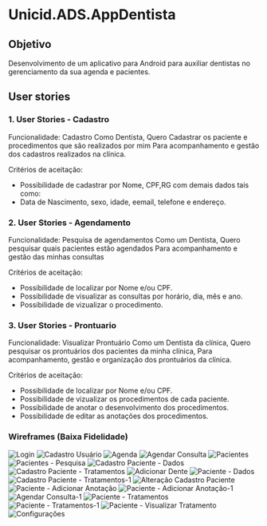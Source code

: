 # Unicid.ADS.AppDentista

## Objetivo

Desenvolvimento de um aplicativo para Android para auxiliar dentistas no gerenciamento da sua agenda e pacientes.

## User stories

### 1. User Stories - Cadastro

Funcionalidade: Cadastro
Como Dentista,
Quero Cadastrar os paciente e procedimentos que são realizados por mim
Para acompanhamento e gestão dos cadastros realizados na clínica.

Critérios de aceitação:
- Possibilidade de cadastrar por Nome, CPF,RG com demais dados tais como:
- Data de Nascimento, sexo, idade, eemail, telefone e endereço.

### 2. User Stories - Agendamento

Funcionalidade: Pesquisa de agendamentos
Como um Dentista,
Quero pesquisar quais pacientes estão agendados
Para acompanhamento e gestão das minhas consultas

Critérios de aceitação:
- Possibilidade de localizar por Nome e/ou CPF.
- Possibilidade de visualizar as consultas por horário, dia, mês e ano.
- Possibilidade de vizualizar o procedimento.

### 3. User Stories - Prontuario

Funcionalidade: Visualizar Prontuário
Como um Dentista da clínica,
Quero pesquisar os prontuários dos pacientes da minha clínica,
Para acompanhamento, gestão e organização dos prontuários da clínica.

Critérios de aceitação:
- Possibilidade de localizar por Nome e/ou CPF.
- Possibilidade de vizualizar os procedimentos de cada paciente.
- Possibilidade de anotar o desenvolvimento dos procedimentos.
- Possibilidade de editar as anotações dos procedimentos.

### Wireframes (Baixa Fidelidade)

![Login](https://user-images.githubusercontent.com/62043145/93654291-0eddaf80-f9f3-11ea-875d-d63ef015a15b.jpg)
![Cadastro Usuário](https://user-images.githubusercontent.com/62043145/93654289-0e451900-f9f3-11ea-9ce9-6e4be2de75c2.jpg)
![Agenda](https://user-images.githubusercontent.com/62043145/93654280-0be2bf00-f9f3-11ea-8cfc-74a8accf5b4a.jpg)
![Agendar Consulta](https://user-images.githubusercontent.com/62043145/93654281-0c7b5580-f9f3-11ea-9f92-b5a7bb88574e.jpg)
![Pacientes](https://user-images.githubusercontent.com/62043145/93654278-0be2bf00-f9f3-11ea-84b9-65b9c7e7723e.jpg)
![Pacientes - Pesquisa](https://user-images.githubusercontent.com/62043145/93654276-0ab19200-f9f3-11ea-840b-fe6728bfb5f2.jpg)
![Cadastro Paciente - Dados](https://user-images.githubusercontent.com/62043145/93654284-0d13ec00-f9f3-11ea-8b55-c6816d08404b.jpg)
![Cadastro Paciente - Tratamentos](https://user-images.githubusercontent.com/62043145/93654287-0dac8280-f9f3-11ea-9001-a31883c36a7a.jpg)
![Adicionar Dente](https://user-images.githubusercontent.com/62043145/93654279-0be2bf00-f9f3-11ea-9b23-6570bc2b40d4.jpg)
![Paciente - Dados](https://user-images.githubusercontent.com/62043145/93654295-0f764600-f9f3-11ea-8ffa-37aa6d0adfe5.jpg)
![Cadastro Paciente - Tratamentos-1](https://user-images.githubusercontent.com/62043145/93654288-0dac8280-f9f3-11ea-8394-fe71f509551f.jpg)
![Alteração Cadastro Paciente](https://user-images.githubusercontent.com/62043145/93654283-0d13ec00-f9f3-11ea-84a1-71ff74c44734.jpg)
![Paciente - Adicionar Anotação](https://user-images.githubusercontent.com/62043145/93654292-0eddaf80-f9f3-11ea-83bf-df920e54e2cd.jpg)
![Paciente - Adicionar Anotação-1](https://user-images.githubusercontent.com/62043145/93654293-0f764600-f9f3-11ea-9f62-a5ef2ec34860.jpg)
![Agendar Consulta-1](https://user-images.githubusercontent.com/62043145/93654282-0c7b5580-f9f3-11ea-98df-99403c932ab9.jpg)
![Paciente - Tratamentos](https://user-images.githubusercontent.com/62043145/93654296-0f764600-f9f3-11ea-8473-45a7a99fe78d.jpg)
![Paciente - Tratamentos-1](https://user-images.githubusercontent.com/62043145/93654297-100edc80-f9f3-11ea-9e52-832c9b47004a.jpg)
![Paciente - Visualizar Tratamento](https://user-images.githubusercontent.com/62043145/93654298-100edc80-f9f3-11ea-89d1-6c23d2b3636c.jpg)
![Configurações](https://user-images.githubusercontent.com/62043145/93654290-0e451900-f9f3-11ea-8301-a0f7c17a0c97.jpg)


